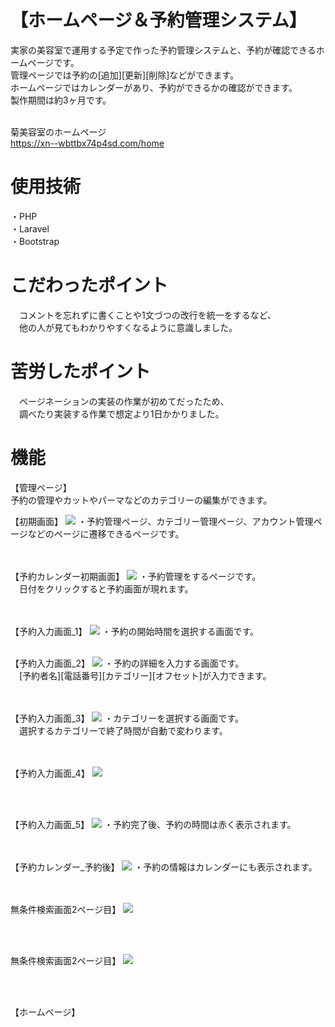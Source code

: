 # 【ホームページ＆予約管理システム】
実家の美容室で運用する予定で作った予約管理システムと、予約が確認できるホームページです。<br>
管理ページでは予約の[追加][更新][削除]などができます。<br>
ホームページではカレンダーがあり、予約ができるかの確認ができます。<br>
製作期間は約3ヶ月です。<br>
<br>

菊美容室のホームページ<br>
https://xn--wbttbx74p4sd.com/home <br>

# 使用技術
・PHP <br>
・Laravel <br>
・Bootstrap<br>

# こだわったポイント
　コメントを忘れずに書くことや1文づつの改行を統一をするなど、<br>
　他の人が見てもわかりやすくなるように意識しました。<br>

# 苦労したポイント
　ページネーションの実装の作業が初めてだったため、<br>
　調べたり実装する作業で想定より1日かかりました。<br>

# 機能
【管理ページ】 <br>
予約の管理やカットやパーマなどのカテゴリーの編集ができます。


【初期画面】
![](images/initial_page.png "")
・予約管理ページ、カテゴリー管理ページ、アカウント管理ページなどのページに遷移できるページです。<br>
<br>
<br>

【予約カレンダー初期画面】
![](images/calendar_initial_page.png "")
・予約管理をするページです。<br>
　日付をクリックすると予約画面が現れます。<br>
<br>
<br>

【予約入力画面_1】
![](images/calendar_reservation_page1.png "")
・予約の開始時間を選択する画面です。
<br>
<br>

【予約入力画面_2】
![](images/calendar_reservation_page2.png "")
・予約の詳細を入力する画面です。<br>
　[予約者名][電話番号][カテゴリー][オフセット]が入力できます。<br>
<br>
<br>

【予約入力画面_3】
![](images/calendar_reservation_page3.png "")
・カテゴリーを選択する画面です。<br>
　選択するカテゴリーで終了時間が自動で変わります。<br>
<br>
<br>

【予約入力画面_4】
![](images/calendar_reservation_page4.png "")

<br>
<br>

【予約入力画面_5】
![](images/calendar_reservation_page5.png "")
・予約完了後、予約の時間は赤く表示されます。<br>
<br>
<br>

【予約カレンダー_予約後】
![](images/calendar_initial_page2.png "")
・予約の情報はカレンダーにも表示されます。<br>
<br>
<br>

無条件検索画面2ページ目】
![](images/torisikiski_toroku_kensaku_mujoken2.PNG "")

<br>
<br>

無条件検索画面2ページ目】
![](images/torisikiski_toroku_kensaku_mujoken2.PNG "")

<br>
<br>

【ホームページ】 <br>
